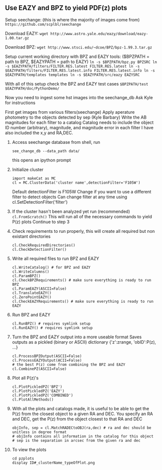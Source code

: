 ## Use EAZY and BPZ to yield PDF(z) plots


Setup seechange: (this is where the majority of images come from)
    ```
    https://github.com/scplbl/seechange
    ```
    
Download EAZY:
    ```
    wget http://www.astro.yale.edu/eazy/download/eazy-1.00.tar.gz
    ```
    
Download BPZ:
    ```
    wget http://www.stsci.edu/~dcoe/BPZ/bpz-1.99.3.tar.gz
    ```
    
Setup current working directory with BPZ and EAZY tools: ($BPZPATH = path to BPZ, $EAZYPATH = path to EAZY)
    ```
    ln -s $BPZPATH/bpz.py BPZSRC
    ln -s $EAZYPATH/filters/FILTER.RES.latest FILTER.RES.latest
    ln -s $EAZYPATH/filters/FILTER.RES.latest.info FILTER.RES.latest.info
    ln -s $EAZYPATH/templates templates
    ln -s $EAZYPATH/src/eazy EAZYSRC
    ```
    
With all of this setup check the BPZ and EAZY test cases
    ```
    $BPZPATH/test
    $EAZYPATH/doc/PythonDemo/
    ```
    
Now you need to ingest some hst images into the seechange_db
    Ask Kyle for instructions

First get images from various filters(seechange)
Apply aperature photometry to the objects detected by sep (Kyle Barbary)
Write the AB magnitudes for each filter to a catalog
    Catalog needs to include the object ID number (arbitrary), magnitude, and magnitude error in each filter 
    I have also included the x,y and RA,DEC.

1. Access seechange database
    from shell, run
    ```
    see_change_db --data_path data/
    ```
    this opens an ipython prompt
    
2. Initialize cluster
    ```
    import makeCat as MC
    cl = MC.ClusterData('cluster name',detectionFilter='F105W')
    ```
    Default detectionFilter is F105W
    Change if you want to use a different filter to detect objects
    Can change filter at any time using cl.SetDetectionFilter('filter')

  1. If the cluster hasn't been analyzed yet run (recommended)
    ```
    cl.FromScratch()
    ```
    This will run all of the necessary commands to yield P(z) plots
    Continue to step 3
  2. Check requirements to run properly, this will create all required but non existant directories
        ```
        cl.CheckRequiredDirectories()
        cl.CheckDetectionFilter()
        ```
  3. Write all required files to run BPZ and EAZY
        ```
        cl.WriteCatalog() # for BPZ and EAZY
        cl.WriteColumns()
        cl.ParamBPZ()
        cl.CheckBPZRequirements() # make sure everything is ready to run BPZ
        cl.ParamEAZY(ASCII=False)
        cl.TranslateEAZY()
        cl.ZeroPointEAZY()
        cl.CheckEAZYRequirements() # make sure everything is ready to run EAZY
        ```
  4. Run BPZ and EAZY
        ```
        cl.RunBPZ() # requires symlink setup
        cl.RunEAZY() # requires symlink setup
        ```
  5. Turn the BPZ and EAZY output into a more useable format
        Saves outputs as a pickled (binary or ASCII) dictionary
        {'z':zrange, 'obID':P(z), ...}
        ```
        cl.ProcessBPZOutput(ASCII=False)
        cl.ProcessEAZYOutput(ACII=False)
        # the best P(z) come from combining the BPZ and EAZY
        cl.CombinePZ(ASCII=False)
        ```
  6. Plot all P(z)'s
        ```
        cl.PlotPickledPZ('BPZ')
        cl.PlotPickledPZ('EAZY')
        cl.PlotPickledPZ('COMBINED')
        cl.PlotAllMethods()
        ```

3. With all the plots and catalogs made, it is useful to be able to get the P(z)
    from the closest object to a given RA and DEC.
    You specify an RA and DEC, get the P(z) from the object closest to that RA and DEC
    ```
    objInfo, sep = cl.MatchRADECtoOBJ(ra,dec) # ra and dec should be unitless in degree format
    # objInfo contains all information in the catalog for this object
    # sep is the separation in arcsec from the given ra and dec
    ```
    
4. To view the plots
    ```
    cd pzplots
    display ID#_clusterName_typeOfPlot.png
    ```
    
